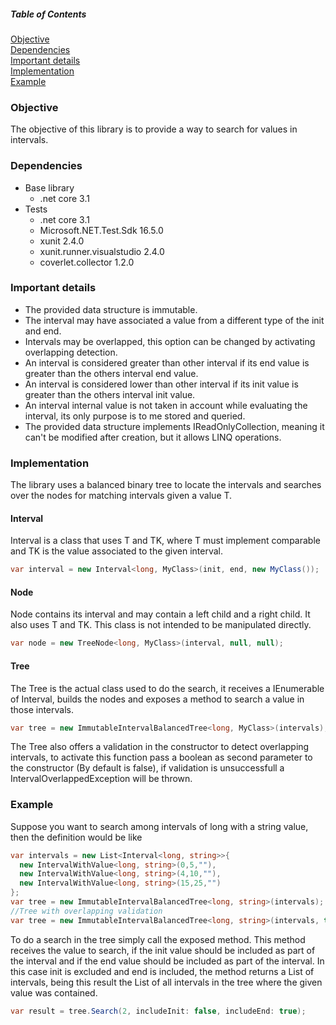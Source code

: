 ##### Table of Contents  
[Objective](#Objective)  
[Dependencies](#Dependencies)    
[Important details](#ImportantDetails)  
[Implementation](#Implementation)  
[Example](#Example)  

### Objective  
The objective of this library is to provide a way to search for values in intervals.
### Dependencies
* Base library
    * .net core 3.1
* Tests
    * .net core 3.1
    * Microsoft.NET.Test.Sdk 16.5.0
    * xunit 2.4.0
    * xunit.runner.visualstudio 2.4.0
    * coverlet.collector 1.2.0
  <a name="ImportantDetails"/>
### Important details  
* The provided data structure is immutable.
* The interval may have associated a value from a different type of the init and end.
* Intervals may be overlapped, this option can be changed by activating overlapping detection.
* An interval is considered greater than other interval if its end value is greater than the others interval end value.
* An interval is considered lower than other interval if its init value is greater than the others interval init value.
* An interval internal value is not taken in account while evaluating the interval, its only purpose is to me stored and queried.
* The provided data structure implements IReadOnlyCollection, meaning it can't be modified after creation, but it allows LINQ operations.
  
### Implementation  
The library uses a balanced binary tree to locate the intervals and searches over the nodes for matching intervals given a value T.
#### Interval
Interval is a class that uses T and TK, where T must implement comparable and TK is the value associated to the given interval.
```c#
var interval = new Interval<long, MyClass>(init, end, new MyClass());
```
#### Node
Node contains its interval and may contain a left child and a right child. It also uses T and TK. This class is not intended to be manipulated directly.
```c#
var node = new TreeNode<long, MyClass>(interval, null, null);
```
#### Tree
The Tree is the actual class used to do the search, it receives a IEnumerable of Interval, builds the nodes and exposes a method to search a value in those intervals.
```c#
var tree = new ImmutableIntervalBalancedTree<long, MyClass>(intervals);
```
The Tree also offers a validation in the constructor to detect overlapping intervals, to activate this function pass a boolean as second parameter to the constructor (By default is false), if validation is unsuccessfull a IntervalOverlappedException will be thrown.  

### Example
Suppose you want to search among intervals of long with a string value, then the definition would be like
```c#
var intervals = new List<Interval<long, string>>{
  new IntervalWithValue<long, string>(0,5,""),
  new IntervalWithValue<long, string>(4,10,""),
  new IntervalWithValue<long, string>(15,25,"")
};
var tree = new ImmutableIntervalBalancedTree<long, string>(intervals);
//Tree with overlapping validation
var tree = new ImmutableIntervalBalancedTree<long, string>(intervals, true);
```
To do a search in the tree simply call the exposed method. This method receives the value to search, if the init value should be included as part of the interval and if the end value should be included as part of the interval. In this case init is excluded and end is included, the method returns a List of intervals, being this result the List of all intervals in the tree where the given value was contained.
```c#
var result = tree.Search(2, includeInit: false, includeEnd: true);
```
